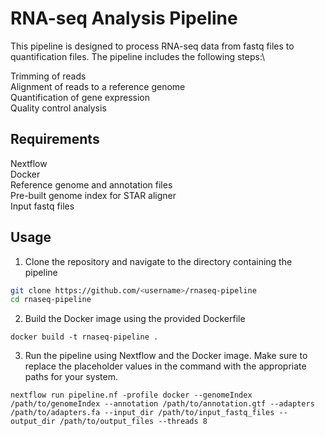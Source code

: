 # RNA-seq Analysis Pipeline

This pipeline is designed to process RNA-seq data from fastq files to quantification files. The pipeline includes the following steps:\

Trimming of reads\
Alignment of reads to a reference genome\
Quantification of gene expression\
Quality control analysis


## Requirements
Nextflow\
Docker\
Reference genome and annotation files\
Pre-built genome index for STAR aligner\
Input fastq files

## Usage
1) Clone the repository and navigate to the directory containing the pipeline

```bash
git clone https://github.com/<username>/rnaseq-pipeline
cd rnaseq-pipeline
```

2) Build the Docker image using the provided Dockerfile

```
docker build -t rnaseq-pipeline .
```

3) Run the pipeline using Nextflow and the Docker image. Make sure to replace the placeholder values in the command with the appropriate paths for your system.

```
nextflow run pipeline.nf -profile docker --genomeIndex /path/to/genomeIndex --annotation /path/to/annotation.gtf --adapters /path/to/adapters.fa --input_dir /path/to/input_fastq_files --output_dir /path/to/output_files --threads 8
```

